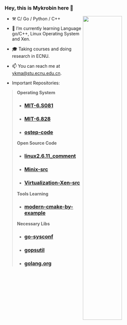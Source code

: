 ### Hey, this is **Mykrobin** here :wave:

[<img align="right" width="50%" src="https://github-readme-stats.vercel.app/api?username=Mykrobin&theme=dark&show_icons=true">](https://metrics.lecoq.io/Mykrobin?template=classic)

- :hammer_and_pick: C/ Go / Python / C++
- 🌱 I’m currently learning Language go/C++, Linux Operating System and Xen.
- :mortar_board: Taking courses and doing research in ECNU.
- 📫 You can reach me at ykma@stu.ecnu.edu.cn.

- Important Repositories:

> **Operating System**
>
> - ### [MIT-6.S081](https://github.com/Mykrobin/MIT-6.S081)
>
> - ### [MIT-6.828](https://github.com/Mykrobin/MIT-6.828)
>
> - ### [ostep-code](https://github.com/Mykrobin/ostep-code)
>
> **Open Source Code**
>
> - ### [linux2.6.11_comment](https://github.com/Mykrobin/linux2.6.11_comment) 
>
> - ### [Minix-src](https://github.com/Mykrobin/Minix-src) 
>
> - ### [Virtualization-Xen-src](https://github.com/Mykrobin/Virtualization-Xen-src)
>
> **Tools Learning**
>
> - ### [modern-cmake-by-example](https://github.com/Mykrobin/modern-cmake-by-example)
>
> **Necessary Libs**
>
> - ### [go-sysconf](https://github.com/Mykrobin/go-sysconf)
>
> - ### [gopsutil](https://github.com/Mykrobin/gopsutil) 
>
> - ### [golang.org](https://github.com/Mykrobin/golang.org) 

<!---
Mykrobin/Mykrobin is a ✨ special ✨ repository because its `README.md` (this file) appears on your GitHub profile.
You can click the Preview link to take a look at your changes.

And, this profile README is auto-updated by GitHub Actions, you can read [the official documentation](https://docs.github.com/actions) to learn
how to use it.

What's more, you can find other awesome profile READMEs at
https://github.com/abhisheknaiidu/awesome-github-profile-readme. There could be a profile README that fits you better than this one.

-->

